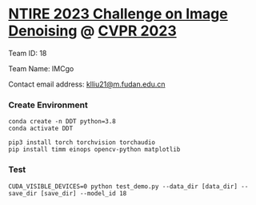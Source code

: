 # [NTIRE 2023 Challenge on Image Denoising](https://cvlai.net/ntire/2023/) @ [CVPR 2023](https://cvpr2023.thecvf.com/)

Team ID: 18

Team Name: IMCgo

Contact email address: klliu21@m.fudan.edu.cn

### Create Environment

```
conda create -n DDT python=3.8
conda activate DDT

pip3 install torch torchvision torchaudio
pip install timm einops opencv-python matplotlib
```

### Test

```CUDA_VISIBLE_DEVICES=0 python test_demo.py --data_dir [data_dir] --save_dir [save_dir] --model_id 18```

